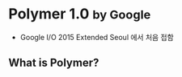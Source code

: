 # Polymer 1.0 <small>by Google</small>
* Google I/O 2015 Extended Seoul 에서 처음 접함

## What is Polymer?
